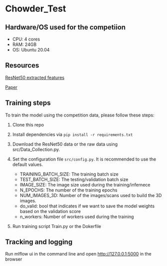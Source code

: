 # Chowder_Test


## Hardware/OS used for the competiion
- CPU:  4 cores
- RAM: 24GB
- OS: Ubuntu 20.04

## Resources

[ResNet50 extracted features](https://drive.google.com/file/d/1dncSXrycW2ncHe99ru_f8rWWRo82duK2/view?usp=sharing)

[Paper](https://arxiv.org/pdf/1802.02212.pdf)

## Training steps

To train the model using the competition data, please follow these steps:
 
1. Clone this repo
2. Install dependencies via `pip install -r requirements.txt`
3. Download the ResNet50 data or the raw data using src/Data_Collection.py. 
4. Set the configuration file `src/config.py`. It is recommended to use the default values.

    * TRAINING_BATCH_SIZE: The training batch size
    * TEST_BATCH_SIZE: The testing/validation batch size
    * IMAGE_SIZE: The image size used during the training/infernece
    * N_EPOCHS: The number of the training epochs
    * NUM_IMAGES_3D: Number of the images/scans used to build the 3D images.
    * do_valid: bool that indicates if we want to save the model weights based on the validation score
    * n_workers: Number of workers used during the training


6. Run training script Train.py or the Dokerfile

## Tracking and logging
Run mlflow ui in the command line and open http://127.0.0.1:5000 in the browser


